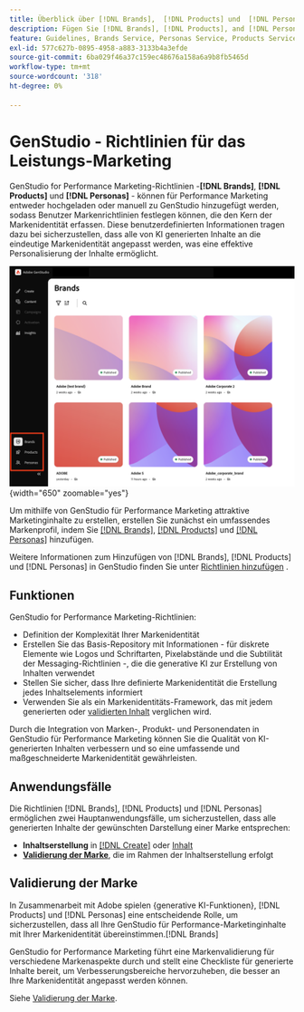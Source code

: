 ```yaml
---
title: Überblick über [!DNL Brands],  [!DNL Products] und  [!DNL Personas]
description: Fügen Sie [!DNL Brands], [!DNL Products], and [!DNL Personas] zu GenStudio for Performance Marketing hinzu, um ein umfassendes Markenprofil zu erstellen, das alle Aspekte der Markendarstellung umfasst.
feature: Guidelines, Brands Service, Personas Service, Products Service
exl-id: 577c627b-0895-4958-a883-3133b4a3efde
source-git-commit: 6ba029f46a37c159ec48676a158a6a9b8fb5465d
workflow-type: tm+mt
source-wordcount: '318'
ht-degree: 0%

---
```


# GenStudio - Richtlinien für das Leistungs-Marketing

GenStudio for Performance Marketing-Richtlinien -**[!DNL Brands]**, **[!DNL Products]** und **[!DNL Personas]** - können für Performance Marketing entweder hochgeladen oder manuell zu GenStudio hinzugefügt werden, sodass Benutzer Markenrichtlinien festlegen können, die den Kern der Markenidentität erfassen. Diese benutzerdefinierten Informationen tragen dazu bei sicherzustellen, dass alle von KI generierten Inhalte an die eindeutige Markenidentität angepasst werden, was eine effektive Personalisierung der Inhalte ermöglicht.

![Richtlinien in GenStudio für Leistungsmarketing](/help/assets/guidelines.png){width="650" zoomable="yes"}

Um mithilfe von GenStudio für Performance Marketing attraktive Marketinginhalte zu erstellen, erstellen Sie zunächst ein umfassendes Markenprofil, indem Sie [[!DNL Brands]](/help/user-guide/guidelines/brands.md), [[!DNL Products]](/help/user-guide/guidelines/products.md) und [[!DNL Personas]](/help/user-guide/guidelines/personas.md) hinzufügen.

Weitere Informationen zum Hinzufügen von [!DNL Brands], [!DNL Products] und [!DNL Personas] in GenStudio finden Sie unter [Richtlinien hinzufügen](/help/user-guide/guidelines/add-guidelines.md) .

## Funktionen

GenStudio for Performance Marketing-Richtlinien:

* Definition der Komplexität Ihrer Markenidentität
* Erstellen Sie das Basis-Repository mit Informationen - für diskrete Elemente wie Logos und Schriftarten, Pixelabstände und die Subtilität der Messaging-Richtlinien -, die die generative KI zur Erstellung von Inhalten verwendet
* Stellen Sie sicher, dass Ihre definierte Markenidentität die Erstellung jedes Inhaltselements informiert
* Verwenden Sie als ein Markenidentitäts-Framework, das mit jedem generierten oder [validierten Inhalt](#brand-validation) verglichen wird.

Durch die Integration von Marken-, Produkt- und Personendaten in GenStudio für Performance Marketing können Sie die Qualität von KI-generierten Inhalten verbessern und so eine umfassende und maßgeschneiderte Markenidentität gewährleisten.

## Anwendungsfälle

Die Richtlinien [!DNL Brands], [!DNL Products] und [!DNL Personas] ermöglichen zwei Hauptanwendungsfälle, um sicherzustellen, dass alle generierten Inhalte der gewünschten Darstellung einer Marke entsprechen:

* **Inhaltserstellung** in [[!DNL Create]](/help/user-guide/create/overview.md) oder [Inhalt](/help/user-guide/content/overview.md)
* [**Validierung der Marke**](#brand-validation), die im Rahmen der Inhaltserstellung erfolgt

## Validierung der Marke

In Zusammenarbeit mit Adobe spielen {generative KI-Funktionen}, [!DNL Products] und [!DNL Personas] eine entscheidende Rolle, um sicherzustellen, dass all Ihre GenStudio für Performance-Marketinginhalte mit Ihrer Markenidentität übereinstimmen.[!DNL Brands]

GenStudio for Performance Marketing führt eine Markenvalidierung für verschiedene Markenaspekte durch und stellt eine Checkliste für generierte Inhalte bereit, um Verbesserungsbereiche hervorzuheben, die besser an Ihre Markenidentität angepasst werden können.

Siehe [Validierung der Marke](/help/user-guide/guidelines/brand-validation.md).
